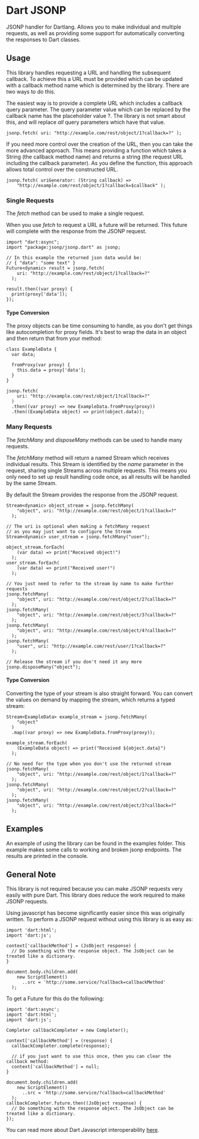 Dart JSONP
==========

JSONP handler for Dartlang. Allows you to make individual and multiple requests, as well as providing some support for automatically converting the responses to Dart classes.

Usage
------

This library handles requesting a URL and handling the subsequent callback. To achieve this a URL must be provided which can be updated with a callback method name which is determined by the library. There are two ways to do this.

The easiest way is to provide a complete URL which includes a callback query parameter. The query parameter value which can be replaced by the callback name has the placeholder value ?. The library is not smart about this, and will replace _all_ query parameters which have that value.

    jsonp.fetch( uri: "http://example.com/rest/object/1?callback=?" );

If you need more control over the creation of the URL, then you can take the more advanced approach. This means providing a function which takes a String (the callback method name) and returns a string (the request URL including the callback parameter). As you define the function, this approach allows total control over the constructed URL.

    jsonp.fetch( uriGenerator: (String callback) =>
        "http://example.com/rest/object/1?callback=$callback" );

### Single Requests

The _fetch_ method can be used to make a single request.

When you use _fetch_ to request a URL a future will be returned. This future will complete with the response from the JSONP request.

    import "dart:async";
    import "package:jsonp/jsonp.dart" as jsonp;

    // In this example the returned json data would be:
    // { "data": "some text" }
    Future<dynamic> result = jsonp.fetch(
        uri: "http://example.com/rest/object/1?callback=?"
      );

    result.then((var proxy) {
      print(proxy['data']);
    });

#### Type Conversion

The proxy objects can be time consuming to handle, as you don't get things like autocompletion for proxy fields. It's best to wrap the data in an object and then return that from your method:

    class ExampleData {
      var data;

      fromProxy(var proxy) {
        this.data = proxy['data'];
      }
    }

    jsonp.fetch(
        uri: "http://example.com/rest/object/1?callback=?"
      )
      .then((var proxy) => new ExampleData.fromProxy(proxy))
      .then((ExampleData object) => print(object.data));

### Many Requests

The _fetchMany_ and _disposeMany_ methods can be used to handle many requests.

The _fetchMany_ method will return a named Stream which receives individual results. This Stream is identified by the _name_ parameter in the request, sharing single Streams across multiple requests. This means you only need to set up result handling code once, as all results will be handled by the same Stream.

By default the Stream provides the response from the JSONP request.

    Stream<dynamic> object_stream = jsonp.fetchMany(
        "object", uri: "http://example.com/rest/object/1?callback=?"
      );

    // The uri is optional when making a fetchMany request
    // as you may just want to configure the Stream
    Stream<dynamic> user_stream = jsonp.fetchMany("user");

    object_stream.forEach(
        (var data) => print("Received object!")
      );
    user_stream.forEach(
        (var data) => print("Received user!")
      );

    // You just need to refer to the stream by name to make further requests
    jsonp.fetchMany(
        "object", uri: "http://example.com/rest/object/2?callback=?"
      );
    jsonp.fetchMany(
        "object", uri: "http://example.com/rest/object/3?callback=?"
      );
    jsonp.fetchMany(
        "object", uri: "http://example.com/rest/object/4?callback=?"
      );
    jsonp.fetchMany(
        "user", uri: "http://example.com/rest/user/1?callback=?"
      );

    // Release the stream if you don't need it any more
    jsonp.disposeMany("object");

#### Type Conversion

Converting the type of your stream is also straight forward. You can convert the values on demand by mapping the stream, which returns a typed stream:

    Stream<ExampleData> example_stream = jsonp.fetchMany(
        "object"
      )
      .map((var proxy) => new ExampleData.fromProxy(proxy));

    example_stream.forEach(
        (ExampleData object) => print("Received ${object.data}")
      );

    // No need for the type when you don't use the returned stream
    jsonp.fetchMany(
        "object", uri: "http://example.com/rest/object/1?callback=?"
      );
    jsonp.fetchMany(
        "object", uri: "http://example.com/rest/object/2?callback=?"
      );
    jsonp.fetchMany(
        "object", uri: "http://example.com/rest/object/3?callback=?"
      );

Examples
--------

An example of using the library can be found in the examples folder. This
example makes some calls to working and broken jsonp endpoints. The results are
printed in the console.

General Note
------------

This library is not required because you can make JSONP requests very easily with pure Dart. This library does reduce the work required to make JSONP requests.

Using javascript has become significantly easier since this was originally written. To perform a JSONP request without using this library is as easy as:

    import 'dart:html';
    import 'dart:js';

    context['callbackMethod'] = (JsObject response) {
      // Do something with the response object. The JsObject can be treated like a dictionary.
    }

    document.body.children.add(
        new ScriptElement()
          ..src = 'http://some.service/?callback=callbackMethod'
      );

To get a Future for this do the following:

    import 'dart:async';
    import 'dart:html';
    import 'dart:js';

    Completer callbackCompleter = new Completer();

    context['callbackMethod'] = (response) {
      callbackCompleter.complete(response);

      // if you just want to use this once, then you can clear the callback method:
      context['callbackMethod'] = null;
    }

    document.body.children.add(
        new ScriptElement()
          ..src = 'http://some.service/?callback=callbackMethod'
      );
    callbackCompleter.future.then((JsObject response) {
      // Do something with the response object. The JsObject can be treated like a dictionary.
    });

You can read more about Dart Javascript interoperability [here](https://www.dartlang.org/articles/js-dart-interop/).
